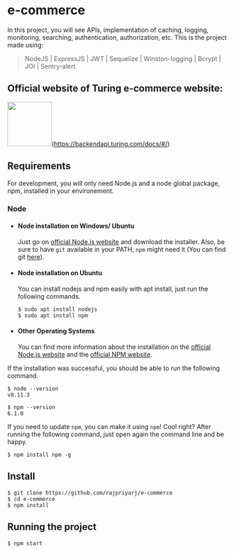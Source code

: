 # e-commerce

In this project, you will see APIs, implementation of caching, logging, monitoring, searching, authentication, authorization, etc.
This is the project made using:
>NodeJS | ExpressJS | JWT | Sequelize | Winston-logging | Bcrypt | JOI | Sentry-alert

## Official website of Turing e-commerce website:
<img src="https://www.svgrepo.com/show/147094/api.svg" width=100/>(https://backendapi.turing.com/docs/#/)


## Requirements

For development, you will only need Node.js and a node global package, npm, installed in your environement.

### Node
- #### Node installation on Windows/ Ubuntu

  Just go on [official Node.js website](https://nodejs.org/) and download the installer.
Also, be sure to have `git` available in your PATH, `npm` might need it (You can find git [here](https://git-scm.com/)).

- #### Node installation on Ubuntu

  You can install nodejs and npm easily with apt install, just run the following commands.

      $ sudo apt install nodejs
      $ sudo apt install npm

- #### Other Operating Systems
  You can find more information about the installation on the [official Node.js website](https://nodejs.org/) and the [official NPM website](https://npmjs.org/).

If the installation was successful, you should be able to run the following command.

    $ node --version
    v8.11.3

    $ npm --version
    6.1.0

If you need to update `npm`, you can make it using `npm`! Cool right? After running the following command, just open again the command line and be happy.

    $ npm install npm -g


## Install

    $ git clone https://github.com/rajpriyarj/e-commerce
    $ cd e-commerce
    $ npm install

## Running the project

    $ npm start
